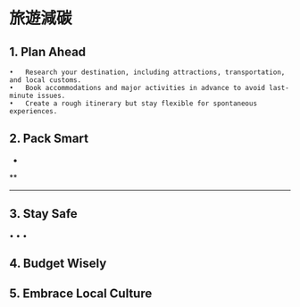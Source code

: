 # 旅遊減碳
## 1. Plan Ahead
 	•	Research your destination, including attractions, transportation, and local customs.
	•	Book accommodations and major activities in advance to avoid last-minute issues.
	•	Create a rough itinerary but stay flexible for spontaneous experiences.
## 2. Pack Smart
*
**
***
## 3. Stay Safe
 •
 •
 •
## 4. Budget Wisely

## 5. Embrace Local Culture
